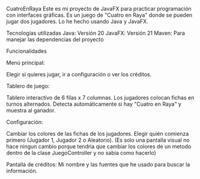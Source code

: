 CuatroEnRaya
Este es mi proyecto de JavaFX para practicar programación con interfaces gráficas. Es un juego de "Cuatro en Raya" donde se pueden jugar dos jugadores. Lo he hecho usando Java y JavaFX.

Tecnologías utilizadas
Java: Versión 20
JavaFX: Versión 21
Maven: Para manejar las dependencias del proyecto

Funcionalidades

  Menú principal:
  
  Elegir si quieres jugar, ir a configuración o ver los créditos.
  
  Tablero de juego:
  
  Tablero interactivo de 6 filas x 7 columnas.
  Los jugadores colocan fichas en turnos alternados.
  Detecta automáticamente si hay "Cuatro en Raya" y muestra al ganador.
  
  Configuración:
  
  Cambiar los colores de las fichas de los jugadores.
  Elegir quién comienza primero (Jugador 1, Jugador 2 o Aleatorio).
  (Es solo una pantalla visual no hace ningun cambio porque tendria que cambiar los colores de un metodo dentro de la clase JuegoController y no sabia como hacerlo)
  
  Pantalla de créditos:
  Mi nombre y las fuentes que he usado para buscar la información.
